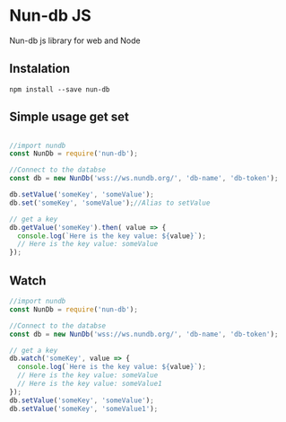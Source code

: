 # Nun-db JS

Nun-db js library for web and Node

## Instalation

```
npm install --save nun-db

```


## Simple usage get set

```javascript

//import nundb
const NunDb = require('nun-db');

//Connect to the databse
const db = new NunDb('wss://ws.nundb.org/', 'db-name', 'db-token');

db.setValue('someKey', 'someValue');
db.set('someKey', 'someValue');//Alias to setValue

// get a key
db.getValue('someKey').then( value => {
  console.log(`Here is the key value: ${value}`);
  // Here is the key value: someValue
});

```




##  Watch


```javascript
//import nundb
const NunDb = require('nun-db');

//Connect to the databse
const db = new NunDb('wss://ws.nundb.org/', 'db-name', 'db-token');

// get a key
db.watch('someKey', value => {
  console.log(`Here is the key value: ${value}`);
  // Here is the key value: someValue
  // Here is the key value: someValue1
});
db.setValue('someKey', 'someValue');
db.setValue('someKey', 'someValue1');

```

